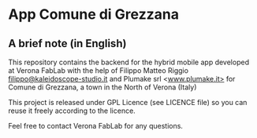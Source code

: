 # App Comune di Grezzana

## A brief note (in English)

This repository contains the backend for the hybrid mobile app developed at Verona FabLab with the help of Filippo Matteo Riggio <filippo@kaleidoscope-studio.it> and Plumake srl <www.plumake.it> for Comune di Grezzana, a town in the North of Verona (Italy)

This project is released under GPL Licence (see LICENCE file) so you can reuse it freely according to the licence.

Feel free to contact Verona FabLab for any questions.
